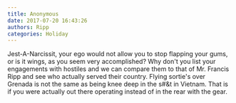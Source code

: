 ```yaml
---
title: Anonymous
date: 2017-07-20 16:43:26
authors: Ripp
categories: Holiday
---
```


 Jest-A-Narcissit, your ego would not allow you to stop flapping your gums, or is it wings, as you seem very accomplished? Why don't you list your engagements with hostiles and we can compare them to that of Mr. Francis Ripp and see who actually served their country. Flying sortie's over Grenada is not the same as being knee deep in the s#&amp;t in Vietnam. That is if you were actually out there operating instead of in the rear with the gear.